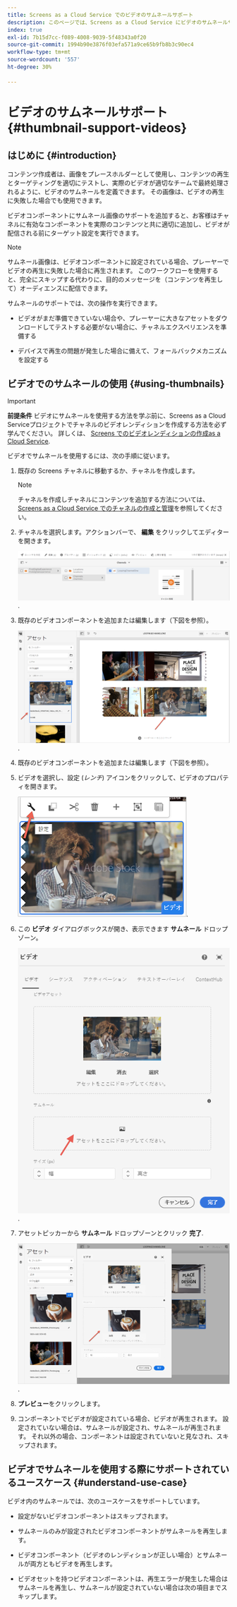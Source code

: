 ```yaml
---
title: Screens as a Cloud Service でのビデオのサムネールサポート
description: このページでは、Screens as a Cloud Service にビデオのサムネールサポートを追加する方法について説明します。
index: true
exl-id: 7b15d7cc-f089-4008-9039-5f48343a0f20
source-git-commit: 1994b90e3876f03efa571a9ce65b9fb8b3c90ec4
workflow-type: tm+mt
source-wordcount: '557'
ht-degree: 30%

---
```


# ビデオのサムネールサポート {#thumbnail-support-videos}

## はじめに {#introduction}

コンテンツ作成者は、画像をプレースホルダーとして使用し、コンテンツの再生とターゲティングを適切にテストし、実際のビデオが適切なチームで最終処理されるように、ビデオのサムネールを定義できます。 その画像は、ビデオの再生に失敗した場合でも使用できます。

ビデオコンポーネントにサムネール画像のサポートを追加すると、お客様はチャネルに有効なコンポーネントを実際のコンテンツと共に適切に追加し、ビデオが配信される前にターゲット設定を実行できます。

>[!NOTE]
>サムネール画像は、ビデオコンポーネントに設定されている場合、プレーヤーでビデオの再生に失敗した場合に再生されます。 このワークフローを使用すると、完全にスキップする代わりに、目的のメッセージを（コンテンツを再生して）オーディエンスに配信できます。

サムネールのサポートでは、次の操作を実行できます。

* ビデオがまだ準備できていない場合や、プレーヤーに大きなアセットをダウンロードしてテストする必要がない場合に、チャネルエクスペリエンスを準備する

* デバイスで再生の問題が発生した場合に備えて、フォールバックメカニズムを設定する

## ビデオでのサムネールの使用 {#using-thumbnails}

>[!IMPORTANT]
>**前提条件**
>ビデオにサムネールを使用する方法を学ぶ前に、Screens as a Cloud Serviceプロジェクトでチャネルのビデオレンディションを作成する方法を必ず学んでください。 詳しくは、 [Screens でのビデオレンディションの作成as a Cloud Service](/help/screens-cloud/configuring/creating-screens-video-renditions-cloud-service.md).

ビデオでサムネールを使用するには、次の手順に従います。

1. 既存の Screens チャネルに移動するか、チャネルを作成します。

   >[!NOTE]
   >チャネルを作成しチャネルにコンテンツを追加する方法については、[Screens as a Cloud Service でのチャネルの作成と管理](https://experienceleague.adobe.com/docs/experience-manager-cloud-service/content/screens-as-cloud-service/create-content/creating-channels-screens-cloud.html?lang=en)を参照してください。

1. チャネルを選択します。アクションバーで、 **編集** をクリックしてエディターを開きます。


   ![アクションバーの編集ボタン](/help/screens-cloud/using-core-product-features/assets/thumbnail-1.png).

1. 既存のビデオコンポーネントを追加または編集します（下図を参照）。

   ![ビデオアセットのハイライト表示された画像](/help/screens-cloud/using-core-product-features/assets/thumbnail-2.png).

1. 既存のビデオコンポーネントを追加または編集します（下図を参照）。

1. ビデオを選択し、設定 (*レンチ*) アイコンをクリックして、ビデオのプロパティを開きます。

   ![設定アイコンを向く矢印付きの選択済みビデオアセット画像（レンチ形式で表示）。 ツールバーの](/help/screens-cloud/using-core-product-features/assets/thumbnail-3.png).

1. この **ビデオ** ダイアログボックスが開き、表示できます **サムネール** ドロップゾーン。

   ![ビデオアセットの画像と「サムネール」ドロップボックスを表示するビデオダイアログボックス](/help/screens-cloud/using-core-product-features/assets/thumbnail-4.png).

1. アセットピッカーから **サムネール** ドロップゾーンとクリック **完了**.

   ![ビデオダイアログボックスの後ろに表示されるアセットの画像ピッカーで、「サムネール」ドロップボックスに画像アセットが表示されます](/help/screens-cloud/using-core-product-features/assets/thumbnail-5.png).

1. **プレビュー**&#x200B;をクリックします。

1. コンポーネントでビデオが設定されている場合、ビデオが再生されます。 設定されていない場合は、サムネールが設定され、サムネールが再生されます。 それ以外の場合、コンポーネントは設定されていないと見なされ、スキップされます。

## ビデオでサムネールを使用する際にサポートされているユースケース {#understand-use-case}

ビデオ内のサムネールでは、次のユースケースをサポートしています。

* 設定がないビデオコンポーネントはスキップされます。

* サムネールのみが設定されたビデオコンポーネントがサムネールを再生します。

* ビデオコンポーネント（ビデオのレンディションが正しい場合）とサムネールが両方ともビデオを再生します。

* ビデオセットを持つビデオコンポーネントは、再生エラーが発生した場合はサムネールを再生し、サムネールが設定されていない場合は次の項目までスキップします。

